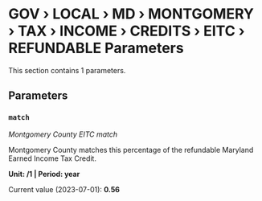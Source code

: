 # GOV › LOCAL › MD › MONTGOMERY › TAX › INCOME › CREDITS › EITC › REFUNDABLE Parameters

This section contains 1 parameters.

## Parameters

### `match`
*Montgomery County EITC match*

Montgomery County matches this percentage of the refundable Maryland Earned Income Tax Credit.

**Unit: /1 | Period: year**

Current value (2023-07-01): **0.56**

